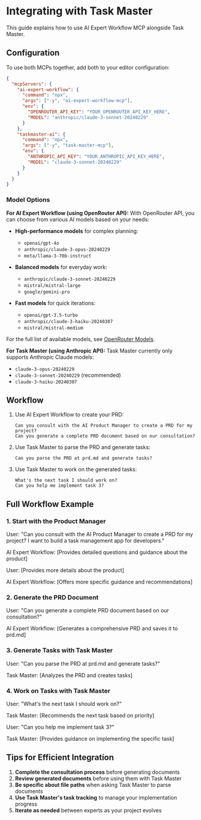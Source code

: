 # Integrating with Task Master

This guide explains how to use AI Expert Workflow MCP alongside Task Master.

## Configuration

To use both MCPs together, add both to your editor configuration:

```json
{
  "mcpServers": {
    "ai-expert-workflow": {
      "command": "npx",
      "args": ["-y", "ai-expert-workflow-mcp"],
      "env": {
        "OPENROUTER_API_KEY": "YOUR_OPENROUTER_API_KEY_HERE",
        "MODEL": "anthropic/claude-3-sonnet-20240229"
      }
    },
    "taskmaster-ai": {
      "command": "npx",
      "args": ["-y", "task-master-mcp"],
      "env": {
        "ANTHROPIC_API_KEY": "YOUR_ANTHROPIC_API_KEY_HERE",
        "MODEL": "claude-3-sonnet-20240229"
      }
    }
  }
}
```

### Model Options

**For AI Expert Workflow (using OpenRouter API):**
With OpenRouter API, you can choose from various AI models based on your needs:

- **High-performance models** for complex planning:
  - `openai/gpt-4o`
  - `anthropic/claude-3-opus-20240229`
  - `meta/llama-3-70b-instruct`

- **Balanced models** for everyday work:
  - `anthropic/claude-3-sonnet-20240229`
  - `mistral/mistral-large`
  - `google/gemini-pro`

- **Fast models** for quick iterations:
  - `openai/gpt-3.5-turbo`
  - `anthropic/claude-3-haiku-20240307`
  - `mistral/mistral-medium`

For the full list of available models, see [OpenRouter Models](https://openrouter.ai/models).

**For Task Master (using Anthropic API):**
Task Master currently only supports Anthropic Claude models:
- `claude-3-opus-20240229`
- `claude-3-sonnet-20240229` (recommended)
- `claude-3-haiku-20240307`

## Workflow

1. Use AI Expert Workflow to create your PRD:
   ```
   Can you consult with the AI Product Manager to create a PRD for my project?
   Can you generate a complete PRD document based on our consultation?
   ```

2. Use Task Master to parse the PRD and generate tasks:
   ```
   Can you parse the PRD at prd.md and generate tasks?
   ```

3. Use Task Master to work on the generated tasks:
   ```
   What's the next task I should work on?
   Can you help me implement task 3?
   ```

## Full Workflow Example

### 1. Start with the Product Manager

User: "Can you consult with the AI Product Manager to create a PRD for my project? I want to build a task management app for developers."

AI Expert Workflow: [Provides detailed questions and guidance about the product]

User: [Provides more details about the product]

AI Expert Workflow: [Offers more specific guidance and recommendations]

### 2. Generate the PRD Document

User: "Can you generate a complete PRD document based on our consultation?"

AI Expert Workflow: [Generates a comprehensive PRD and saves it to prd.md]

### 3. Generate Tasks with Task Master

User: "Can you parse the PRD at prd.md and generate tasks?"

Task Master: [Analyzes the PRD and creates tasks]

### 4. Work on Tasks with Task Master

User: "What's the next task I should work on?"

Task Master: [Recommends the next task based on priority]

User: "Can you help me implement task 3?"

Task Master: [Provides guidance on implementing the specific task]

## Tips for Efficient Integration

1. **Complete the consultation process** before generating documents
2. **Review generated documents** before using them with Task Master
3. **Be specific about file paths** when asking Task Master to parse documents
4. **Use Task Master's task tracking** to manage your implementation progress
5. **Iterate as needed** between experts as your project evolves 